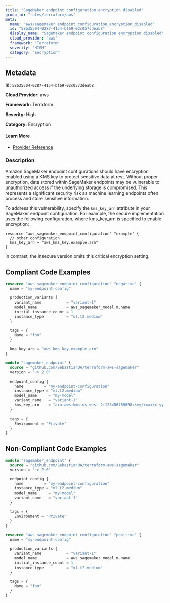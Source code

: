 ```yaml
---
title: "SageMaker endpoint configuration encryption disabled"
group_id: "rules/terraform/aws"
meta:
  name: "aws/sagemaker_endpoint_configuration_encryption_disabled"
  id: "58b35504-0287-4154-bf69-02c0573deab8"
  display_name: "SageMaker endpoint configuration encryption disabled"
  cloud_provider: "aws"
  framework: "Terraform"
  severity: "HIGH"
  category: "Encryption"
---
```

## Metadata

**Id:** `58b35504-0287-4154-bf69-02c0573deab8`

**Cloud Provider:** aws

**Framework:** Terraform

**Severity:** High

**Category:** Encryption

#### Learn More

 - [Provider Reference](https://registry.terraform.io/providers/hashicorp/aws/latest/docs/resources/sagemaker_endpoint_configuration#kms_key_arn)

### Description

 Amazon SageMaker endpoint configurations should have encryption enabled using a KMS key to protect sensitive data at rest. Without proper encryption, data stored within SageMaker endpoints may be vulnerable to unauthorized access if the underlying storage is compromised. This represents a significant security risk as machine learning endpoints often process and store sensitive information.

To address this vulnerability, specify the `kms_key_arn` attribute in your SageMaker endpoint configuration. For example, the secure implementation uses the following configuration, where kms_key_arn is specified to enable encryption:
```
resource "aws_sagemaker_endpoint_configuration" "example" {
  // other configuration
  kms_key_arn = "aws_kms_key.example.arn"
}
```
In contrast, the insecure version omits this critical encryption setting.


## Compliant Code Examples
```terraform
resource "aws_sagemaker_endpoint_configuration" "negative" {
  name = "my-endpoint-config"

  production_variants {
    variant_name           = "variant-1"
    model_name             = aws_sagemaker_model.m.name
    initial_instance_count = 1
    instance_type          = "ml.t2.medium"
  }

  tags = {
    Name = "foo"
  }

  kms_key_arn = "aws_kms_key.example.arn"
}

```

```terraform
module "sagemaker_endpoint" {
  source = "github.com/SebastianUA/terraform-aws-sagemaker"
  version = "~> 2.0"

  endpoint_config {
    name         = "my-endpoint-configuration"
    instance_type = "ml.t2.medium"
    model_name     = "my-model"
    variant_name   = "variant-1"
    kms_key_arn    = "arn:aws:kms:us-west-2:123456789098:key/xxxxxx-yy-zz"
  }

  tags = {
    Environment = "Private"
  }
}

```
## Non-Compliant Code Examples
```terraform
module "sagemaker_endpoint" {
  source = "github.com/SebastianUA/terraform-aws-sagemaker"
  version = "~> 2.0"

  endpoint_config {
    name         = "my-endpoint-configuration"
    instance_type = "ml.t2.medium"
    model_name     = "my-model"
    variant_name   = "variant-1"
  }

  tags = {
    Environment = "Private"
  }
}

```

```terraform
resource "aws_sagemaker_endpoint_configuration" "positive" {
  name = "my-endpoint-config"

  production_variants {
    variant_name           = "variant-1"
    model_name             = aws_sagemaker_model.m.name
    initial_instance_count = 1
    instance_type          = "ml.t2.medium"
  }

  tags = {
    Name = "foo"
  }
}

```